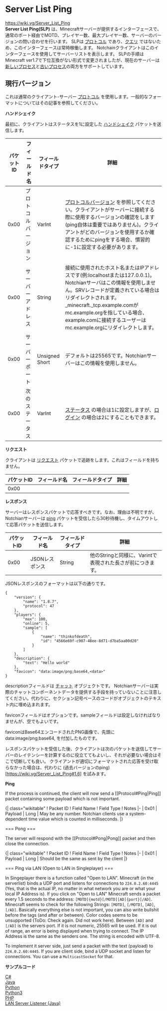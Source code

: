 # Server List Ping
https://wiki.vg/Server_List_Ping \
**Server List Ping(SLP)** は、Minecraftサーバーが提供するインターフェースで、通常のポート経由でMOTD、プレイヤー数、最大プレイヤー数、サーバーのバージョンの問い合わせを行います。 
SLPは [プロトコル](https://wiki.vg/Protocol) であり、[クエリ](https://wiki.vg/Query) ではないため、このインターフェースは常時稼働します。 
Notchainクライアントはこのインターフェースを使用してサーバーリストを表示します。
SLPの手順はMinecraft ver1.7で下位互換がない形式で変更されましたが、現在のサーバーは[新しいプロセス](https://c4k3.github.io/wiki.vg/Server_List_Ping.html#Current)と[古いプロセス](https://c4k3.github.io/wiki.vg/Server_List_Ping.html#1.6)の両方をサポートしています。

## 現行バージョン

これは通常のクライアント-サーバー [プロトコル](https://wiki.vg/Protocol) を使用します。一般的なフォーマットについてはその記事を参照してください。

**ハンドシェイク**

最初に、クライアントはステータスを1に設定した [ハンドシェイク](https://c4k3.github.io/wiki.vg/Protocol.html#Handshake) パケットを送信します。


| パケットID | フィールド名 | フィールドタイプ | 詳細 |
-- | -- | -- |-- 
|0x00| プロトコルバージョン  | VarInt | [プロトコルバージョン](https://wiki.vg/Protocol_version_numbers) を参照してください。クライアントがサーバーに接続する際に使用するバージョンの確認をします(ping自体は重要ではありません)。クライアントがどのバージョンを使用するか確認するためにpingをする場合、慣習的に-1に設定する必要があります。 |
|0x00| サーバーアドレス| String | 接続に使用されたホスト名またはIPアドレスです(例:localhostまたは127.0.0.1)。Notchianサーバはこの情報を使用しません。SRVレコードが定義されている場合はリダイレクトされます。_minecraft._tcp.example.comがmc.example.orgを指している場合、example.comに接続するユーザーはmc.example.orgにリダイレクトします。|
|0x00| サーバーポート | Unsigned Short | デフォルトは25565です。Notchianサーバーはこの情報を使用しません。|
|0x00| 次のステータス | VarInt  | [ステータス](https://wiki.vg/Protocol#Status) の場合は1に設定しますが、[ログイン](https://wiki.vg/Protocol#Login) の場合は2にすることもできます。|


**リクエスト**

クライアントは [リクエスト](https://wiki.vg/Protocol#Request) パケットで追跡をします。これはフィールドを持ちません。

| パケットID | フィールド名 | フィールドタイプ | 詳細 |
-- | -- | -- |-- 
|0x00||||

**レスポンス**

サーバーはレスポンスパケットで応答すべきです。なお、理由は不明ですが、Notchianサーバーは [ping](https://wiki.vg/Protocol#Ping) パケットを受信したら30秒待機し、タイムアウトして応答パケットを送信します。

| パケットID | フィールド名 | フィールドタイプ | 詳細 |
-- | -- | -- |-- 
|0x00|JSONレスポンス|String |他のStringと同様に、Varintで表現された長さが前につきます。|

JSONレスポンスのフォーマットは以下の通りです。

```
{
    "version": {
        "name": "1.8.7",
        "protocol": 47
    },
    "players": {
        "max": 100,
        "online": 5,
        "sample": [
            {
                "name": "thinkofdeath",
                "id": "4566e69f-c907-48ee-8d71-d7ba5aa00d20"
            }
        ]
    },
    "description": {
        "text": "Hello world"
    },
    "favicon": "data:image/png;base64,<data>"
}
```

descriptionフィールドは [チャット](https://wiki.vg/Chat) オブジェクトです。
Notchianサーバーは実際のチャットコンポーネントデータを提供する手段を持っていないことに注意してください。代わりに、セクション記号ベースのコードがオブジェクトのテキスト内に埋め込まれます。


faviconフィールドはオプションです。sampleフィールドは設定しなければなりませんが、空でもよいです。


faviconはBase64エンコードされたPNG画像で、先頭にdata:image/png;base64, を付加したものです。

レスポンスパケットを受信した後、クライアントは次のパケットを送信してサーバーのレイテンシーを計算するのに役立ててもよいし、それが必要ない場合はそこで切断しても良い。
クライアントが適切にフォーマットされた応答を受け取らなかった場合は、代わりに (過去バージョンのping)[https://wiki.vg/Server_List_Ping#1.6] を試みます。

**Ping**

If the process is continued, the client will now send a [[Protocol#Ping|Ping]] packet containing some payload which is not important.

{| class="wikitable"
! Packet ID
! Field Name
! Field Type
! Notes
|-
| 0x01
| Payload
| Long
| May be any number. Notchian clients use a system-dependent time value which is counted in milliseconds.
|}

=== Pong ===

The server will respond with the [[Protocol#Pong|Pong]] packet and then close the connection.

{| class="wikitable"
! Packet ID
! Field Name
! Field Type
! Notes
|-
| 0x01
| Payload
| Long
| Should be the same as sent by the client
|}

=== Ping via LAN (Open to LAN in Singleplayer) ===

In Singeplayer there is a function called "Open to LAN". Minecraft (in the serverlist) binds a UDP port and listens for connections to <code>224.0.2.60:4445</code> (Yes, that is the actual IP, no matter in what network you are or what your local IP Address is). If you click on "Open to LAN" Minecraft sends a packet every 1.5 seconds to the address: <code>[MOTD]{motd}[/MOTD][AD]{port}[/AD]</code>. Minecraft seems to check for the following Strings: <code>[MOTD]</code>, <code>[/MOTD]</code>, <code>[AD]</code>, <code>[/AD]</code>. Basically everything else is not important, you can also write bullshit before the tags (and after or between). Color codes seems to be unsupported (ToDo: Check again. Did not work here). Between <code>[AD]</code> and <code>[/AD]</code> is the servers port. If it is not numeric, 25565 will be used. If it is out of range, an error is being displayed when trying to connect. The IP Address is the same as the senders one. The string is encoded with UTF-8.

To implement it server side, just send a packet with the text (payload) to <code>224.0.2.60:4445</code>. If you are client side, bind a UDP socket and listen for connections. You can use a <code>MulticastSocket</code> for that.

**サンプルコード**

[C#](https://gist.github.com/csh/2480d14fbbb33b4bbae3)\
[Java](https://gist.github.com/zh32/7190955)\
[Python](https://gist.github.com/1209061)\
[Python3](https://gist.github.com/ewized/97814f57ac85af7128bf)\
[PHP](https://github.com/xPaw/PHP-Minecraft-Query)\
[LAN Server Listener (Java)](https://gitlab.bixilon.de/bixilon/minosoft/-/blob/development/src/main/java/de/bixilon/minosoft/protocol/protocol/LANServerListener.java)
